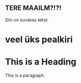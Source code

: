  <!DOCTYPE html>
<h2>TERE MAAILM?!?!</h2>
<p>Siin on suvakas tekst.</p>
<h1>veel üks pealkiri</h1>
<html>
<head>
<title>Page Title</title>
</head>
<body>

<h1>This is a Heading</h1>
<p>This is a paragraph.</p>

</body>
</html> 
